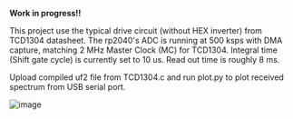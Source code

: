 **Work in progress!!**

This project use the typical drive circuit (without HEX inverter) from TCD1304 datasheet. The rp2040's ADC is running at 500 ksps with DMA capture, matching 2 MHz Master Clock (MC) for TCD1304. Integral time (Shift gate cycle) is currently set to 10 us. Read out time is roughly 8 ms. 

Upload compiled uf2 file from TCD1304.c and run plot.py to plot received spectrum from USB serial port. 

![image](https://github.com/user-attachments/assets/d66bbdf7-fa45-4507-a215-32223e8315aa)
